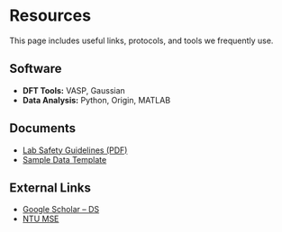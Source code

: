 # Resources

This page includes useful links, protocols, and tools we frequently use.

## Software
- **DFT Tools:** VASP, Gaussian
- **Data Analysis:** Python, Origin, MATLAB

## Documents
- [Lab Safety Guidelines (PDF)](assets/safety-guidelines.pdf)
- [Sample Data Template](assets/data-template.xlsx)

## External Links
- [Google Scholar – DS](https://scholar.google.com)
- [NTU MSE](https://www.ntu.edu.sg/mse)
